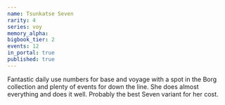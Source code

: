 ```yaml
---
name: Tsunkatse Seven
rarity: 4
series: voy
memory_alpha:
bigbook_tier: 2
events: 12
in_portal: true
published: true
---
```


Fantastic daily use numbers for base and voyage with a spot in the Borg collection and plenty of events for down the line. She does almost everything and does it well. Probably the best Seven variant for her cost.
